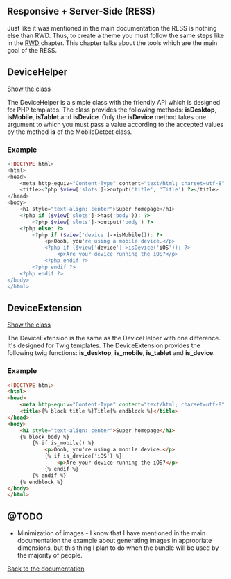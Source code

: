Responsive + Server-Side (RESS)
-------------------------------

Just like it was mentioned in the main documentation the RESS is nothing else than RWD. Thus, to create a theme you must 
follow the same steps like in the [RWD](https://github.com/piku235/JungiThemeBundle/tree/master/Resources/doc/rwd.md) 
chapter. This chapter talks about the tools which are the main goal of the RESS.

DeviceHelper
------------

[Show the class](https://github.com/piku235/JungiThemeBundle/blob/master/Helper/DeviceHelper.php)

The DeviceHelper is a simple class with the friendly API which is designed for PHP templates. The class provides the following
methods: **isDesktop**, **isMobile**, **isTablet** and **isDevice**. Only the **isDevice** method takes one argument to
which you must pass a value according to the accepted values by the method **is** of the MobileDetect class.

### Example

```php
<!DOCTYPE html>
<html>
<head>
    <meta http-equiv="Content-Type" content="text/html; charset=utf-8" />
    <title><?php $view['slots']->output('title', 'Title') ?></title>
</head>
<body>
    <h1 style="text-align: center">Super homepage</h1>
    <?php if ($view['slots']->has('body')): ?>
        <?php $view['slots']->output('body') ?>
    <?php else: ?>
        <?php if ($view['device']->isMobile()): ?>
            <p>Oooh, you're using a mobile device.</p>
            <?php if ($view['device']->isDevice('iOS')): ?>
                <p>Are your device running the iOS?</p>
            <?php endif ?>
        <?php endif ?>
    <?php endif ?>
</body>
</html>
```

DeviceExtension
---------------

[Show the class](https://github.com/piku235/JungiThemeBundle/blob/master/Twig/Extension/DeviceExtension.php)

The DeviceExtension is the same as the DeviceHelper with one difference. It's designed for Twig templates. The DeviceExtension
provides the following twig functions: **is_desktop**, **is_mobile**, **is_tablet** and **is_device**.

### Example

```html
<!DOCTYPE html>
<html>
<head>
    <meta http-equiv="Content-Type" content="text/html; charset=utf-8" />
    <title>{% block title %}Title{% endblock %}</title>
</head>
<body>
    <h1 style="text-align: center">Super homepage</h1>
    {% block body %}
        {% if is_mobile() %}
            <p>Oooh, you're using a mobile device.</p>
            {% if is_device('iOS') %}
                <p>Are your device running the iOS?</p>
            {% endif %}
        {% endif %}
    {% endblock %}
</body>
</html>
```

@TODO
-----

* Minimization of images - I know that I have mentioned in the main documentation the example about generating images in
appropriate dimensions, but this thing I plan to do when the bundle will be used by the majority of people.

[Back to the documentation](https://github.com/piku235/JungiThemeBundle/blob/master/Resources/doc/index.md)